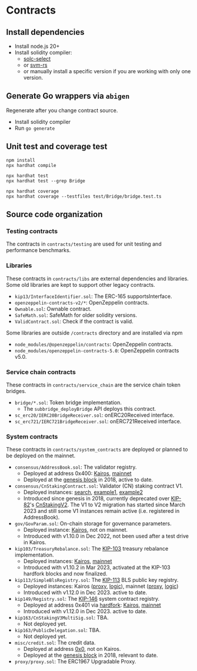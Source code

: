 # Contracts

## Install dependencies

- Install node.js 20+
- Install solidity compiler:
  - [solc-select](https://github.com/crytic/solc-select)
  - or [svm-rs](https://github.com/alloy-rs/svm-rs)
  - or manually install a specific version if you are working with only one version.

## Generate Go wrappers via `abigen`

Regenerate after you change contract source.

- Install solidity compiler
- Run `go generate`

## Unit test and coverage test

```
npm install
npx hardhat compile

npx hardhat test
npx hardhat test --grep Bridge

npx hardhat coverage
npx hardhat coverage --testfiles test/Bridge/bridge.test.ts
```

## Source code organization

### Testing contracts

The contracts in `contracts/testing` are used for unit testing and performance benchmarks.

### Libraries

These contracts in `contracts/libs` are external dependencies and libraries. Some old libraries are kept to support other legacy contracts.

- `kip13/InterfaceIdentifier.sol`: The ERC-165 supportsInterface.
- `openzeppelin-contracts-v2/*`: OpenZeppelin contracts.
- `Ownable.sol`: Ownable contract.
- `SafeMath.sol`: SafeMath for older solidity versions.
- `ValidContract.sol`: Check if the contract is valid.

Some libraries are outside `/contracts` directory and are installed via npm

- `node_modules/@openzeppelin/contracts`: OpenZeppelin contracts.
- `node_modules/openzeppelin-contracts-5.0`: OpenZeppelin contracts v5.0.

### Service chain contracts

These contracts in `contracts/service_chain` are the service chain token bridges.

- `bridge/*.sol`: Token bridge implementation.
  - The `subbridge_deployBridge` API deploys this contract.
- `sc_erc20/IERC20BridgeReceiver.sol`: onERC20Received interface.
- `sc_erc721/IERC721BridgeReceiver.sol`: onERC721Received interface.

### System contracts

These contracts in `contracts/system_contracts` are deployed or planned to be deployed on the mainnet.

- `consensus/AddressBook.sol`: The validator registry.
  - Deployed at address 0x400: [Kairos](https://baobab.klaytnscope.com/account/0x0000000000000000000000000000000000000400?tabId=contractCode), [mainnet](https://klaytnscope.com/account/0x0000000000000000000000000000000000000400?tabId=contractCode)
  - Deployed at the [genesis block](/blockchain/genesis_alloc.go) in 2018, active to date.
- `consensus/CnStakingContract.sol`: Validator (CN) staking contract V1.
  - Deployed instances: [search](https://klaytnscope.com/search/tokens-nft-account?key=CN%20V1), [example1](https://klaytnscope.com/account/0x49ee0e773da2635ba01a4f808c7f1a833a97c3d9?tabId=contractCode), [example2](https://klaytnscope.com/account/0xcaab49742bacb49b1cbe27b035cdee5efde1bb5a?tabId=txList)
  - Introduced since genesis in 2018, currently deprecated over [KIP-82](https://github.com/klaytn/kips/blob/main/KIPs/kip-82.md)'s [CnStakingV2](https://github.com/klaytn/governance-contracts-audit). The V1 to V2 migration has started since March 2023 and still some V1 instances remain active (i.e. registered in AddressBook).
- `gov/GovParam.sol`: On-chain storage for governance parameters.
  - Deployed instance: [Kairos](https://baobab.klaytnscope.com/account/0x84214cec245d752a9f2faf355b59ddf7f58a6edb?tabId=contractCode), not on mainnet.
  - Introduced with v1.10.0 in Dec 2022, not been used after a test drive in Kairos.
- `kip103/TreasuryRebalance.sol`: The [KIP-103](https://github.com/klaytn/kips/blob/main/KIPs/kip-103.md) treasury rebalance implementation.
  - Deployed instances: [Kairos](https://baobab.klaytnscope.com/account/0xD5ad6D61Dd87EdabE2332607C328f5cc96aeCB95?tabId=contractCode), [mainnet](https://klaytnscope.com/account/0xD5ad6D61Dd87EdabE2332607C328f5cc96aeCB95?tabId=contractCode)
  - Introduced with v1.10.2 in Mar 2023, activated at the KIP-103 hardfork blocks and now finalized.
- `kip113/SimpleBlsRegistry.sol`: The [KIP-113](https://github.com/klaytn/kips/blob/main/KIPs/kip-113.md) BLS public key registry.
  - Deployed instances: Kairos ([proxy](https://baobab.klaytnscope.com/account/0x4BEed0651C46aE5a7CB3b7737345d2ee733789e6?tabId=contractCode), [logic](https://baobab.klaytnscope.com/account/0x6751096fe72d835307d7e635aed51296948b93c5?tabId=contractCode)), mainnet ([proxy](https://klaytnscope.com/account/0x3e80e75975bdb8e04B800485DD28BebeC6d97679?tabId=contractCode), [logic](https://klaytnscope.com/account/0xb5ed8d6edd437a0d6ae828580c0aef5678d87f1a?tabId=contractCode))
  - Introduced with v1.12.0 in Dec 2023. active to date.
- `kip149/Registry.sol`: The [KIP-146](https://github.com/klaytn/kips/blob/main/KIPs/kip-146.md) system contract registry.
  - Deployed at address 0x401 via [hardfork](../consensus/istanbul/backend/engine.go#L547): [Kairos](https://baobab.klaytnfinder.io/account/0x0000000000000000000000000000000000000401), [mainnet](https://www.klaytnfinder.io/account/0x0000000000000000000000000000000000000401)
  - Introduced with v1.12.0 in Dec 2023. active to date.
- `kip163/CnStakingV3MultiSig.sol`: TBA.
  - Not deployed yet.
- `kip163/PublicDelegation.sol`: TBA.
  - Not deployed yet.
- `misc/credit.sol`: The credit data.
  - Deployed at address [0x0](https://klaytnscope.com/account/0x0000000000000000000000000000000000000000?tabId=contractCode), not on Kairos.
  - Deployed at the [genesis block](/blockchain/genesis_alloc.go) in 2018, relevant to date.
- `proxy/proxy.sol`: The ERC1967 Upgradable Proxy.

